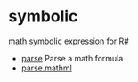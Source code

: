 ﻿# symbolic

math symbolic expression for R#

+ [parse](symbolic/parse.1) Parse a math formula
+ [parse.mathml](symbolic/parse.mathml.1) 
